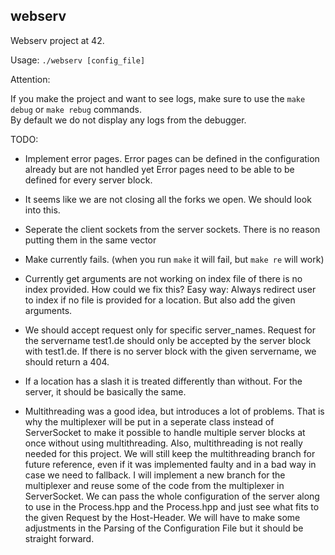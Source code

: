 ## webserv

Webserv project at 42.

Usage: `./webserv [config_file]`

Attention:   

If you make the project and want to see logs, make sure to use the `make debug` or `make rebug` commands.   
By default we do not display any logs from the debugger.

TODO:

- Implement error pages. Error pages can be defined in the configuration already but are not handled yet Error pages need to be able to be defined for every server block.
- It seems like we are not closing all the forks we open. We should look into this.
- Seperate the client sockets from the server sockets. There is no reason putting them in the same vector
- Make currently fails. (when you run `make` it will fail, but `make re` will work)
- Currently get arguments are not working on index file of there is no index provided. How could we fix this?
	Easy way: Always redirect user to index if no file is provided for a location. But also add the  given arguments.
- We should accept request only for specific server_names. Request for the servername test1.de should only be accepted by the server block with test1.de. If there is no server block with the given servername, we should return a 404.
- If a location has a slash it is treated differently than without. For the server, it should be basically the same. 

- Multithreading was a good idea, but introduces a lot of problems. That is why the multiplexer will be put in a seperate class instead of ServerSocket to make it possible to handle multiple server blocks at once without using multithreading. Also, multithreading is not really needed for this project. We will still keep the multithreading branch for future reference, even if it was implemented faulty and in a bad way in case we need to fallback. I will implement a new branch for the multiplexer and reuse some of the code from the multiplexer in ServerSocket. We can pass the whole configuration of the server along to use in the Process.hpp and the Process.hpp and just see what fits to the given Request by the Host-Header. We will have to make some adjustments in the Parsing of the Configuration File but it should be straight forward.